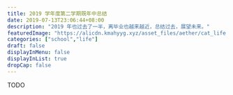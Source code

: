 ```yaml
---
title: 2019 学年度第二学期既年中总结 
date: 2019-07-13T23:06:44+08:00
description: "2019 年也过去了一半，离毕业也越来越近，总结过去，展望未来。"
featuredImage: "https://alicdn.kmahyyg.xyz/asset_files/aether/cat_life.webp"
categories: ["school","life"]
draft: false
displayInMenu: false
displayInList: true
dropCap: false
---
```


TODO
